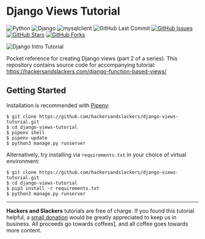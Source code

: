 # Django Views Tutorial

![Python](https://img.shields.io/badge/Python-v^3.8-blue.svg?logo=python&longCache=true&logoColor=white&colorB=5e81ac&style=flat-square&colorA=4c566a)
![Django](https://img.shields.io/badge/Django-v^3.0.0-blue.svg?logo=Django&longCache=true&logoColor=white&colorB=a3be8c&style=flat-square&colorA=4c566a)
![mysqlclient](https://img.shields.io/badge/MySQLClient-v1.4.6-blue.svg?logo=mysql&longCache=true&logoColor=white&colorA=4c566a&colorB=bf616a&style=flat-square)
![GitHub Last Commit](https://img.shields.io/github/last-commit/google/skia.svg?style=flat-square&colorA=4c566a&colorB=a3be8c)
[![GitHub Issues](https://img.shields.io/github/issues/hackersandslackers/django-views-tutorial.svg?style=flat-square&colorA=4c566a&colorB=ebcb8b)](https://github.com/hackersandslackers/bigquery-python-tutorial/issues)
[![GitHub Stars](https://img.shields.io/github/stars/hackersandslackers/django-views-tutorial.svg?style=flat-square&colorB=ebcb8b&colorA=4c566a)](https://github.com/hackersandslackers/bigquery-python-tutorial/stargazers)
[![GitHub Forks](https://img.shields.io/github/forks/hackersandslackers/django-views-tutorial.svg?style=flat-square&colorA=4c566a&colorB=ebcb8b)](https://github.com/hackersandslackers/bigquery-python-tutorial/network)

![Django Intro Tutorial](https://github.com/hackersandslackers/django-views-tutorial/blob/master/.github/django-views-1@2x.jpg?raw=true)

Pocket reference for creating Django views (part 2 of a series). This repository contains source code for accompanying tutorial: https://hackersandslackers.com/django-function-based-views/

## Getting Started

Installation is recommended with [Pipenv](https://pipenv-fork.readthedocs.io/en/latest/):

```shell
$ git clone https://github.com/hackersandslackers/django-views-tutorial.git
$ cd django-views-tutorial
$ pipenv shell
$ pipenv update
$ python3 manage.py runserver
```

Alternatively, try installing via `requirements.txt` in your choice of virtual environment:

```shell
$ git clone https://github.com/hackersandslackers/django-views-tutorial.git
$ cd django-views-tutorial
$ pip3 install -r requirements.txt
$ python3 manage.py runserver
```

-----
**Hackers and Slackers** tutorials are free of charge. If you found this tutorial helpful, a [small donation](https://www.buymeacoffee.com/hackersslackers) would be greatly appreciated to keep us in business. All proceeds go towards coffees], and all coffee goes towards more content.
